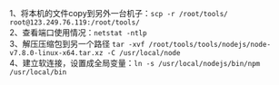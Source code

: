 1、将本机的文件copy到另外一台机子：`scp -r /root/tools/ root@123.249.76.119:/root/tools/`  
2、查看端口使用情况：`netstat -ntlp`    
3、解压压缩包到另一个路径 `tar -xvf /root/tools/tools/nodejs/node-v7.8.0-linux-x64.tar.xz -C /usr/local/node`    
4、建立软连接，设置成全局变量：`ln -s /usr/local/nodejs/bin/npm /usr/local/bin`   
